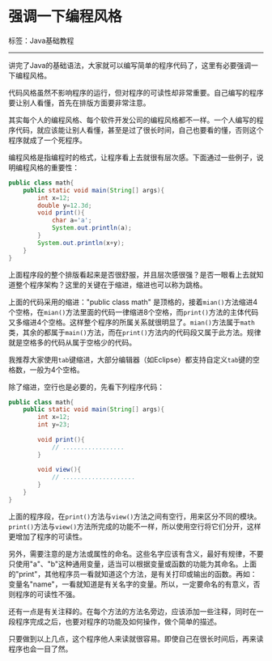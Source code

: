 # 强调一下编程风格

标签：Java基础教程

---

讲完了Java的基础语法，大家就可以编写简单的程序代码了，这里有必要强调一下编程风格。

代码风格虽然不影响程序的运行，但对程序的可读性却非常重要。自己编写的程序要让别人看懂，首先在排版方面要非常注意。

其实每个人的编程风格、每个软件开发公司的编程风格都不一样。一个人编写的程序代码，就应该能让别人看懂，甚至是过了很长时间，自己也要看的懂，否则这个程序就成了一个死程序。

编程风格是指编程时的格式，让程序看上去就很有层次感。下面通过一些例子，说明编程风格的重要性：

```java
public class math{
    public static void main(String[] args){
        int x=12;
        double y=12.3d;
        void print(){
            char a='a';
            System.out.println(a);
        }
        System.out.println(x+y);
    }
}
```

上面程序段的整个排版看起来是否很舒服，并且层次感很强？是否一眼看上去就知道整个程序架构？这里的关键在于缩进，缩进也可以称为跳格。

上面的代码采用的缩进："public class math" 是顶格的，接着`mian()`方法缩进4个空格，在`mian()`方法里面的代码一律缩进8个空格，而`print()`方法的主体代码又多缩进4个空格。这样整个程序的所属关系就很明显了。`mian()`方法属于`math`类，其余的都属于`main()`方法，而在`print()`方法内的代码段又属于此方法。规律就是空格多的代码从属于空格少的代码。

我推荐大家使用`tab`键缩进，大部分编辑器（如Eclipse）都支持自定义`tab`键的空格数，一般为4个空格。

除了缩进，空行也是必要的，先看下列程序代码：

```java
public class math{
    public static void main(String[] args){
        int x=12;
        int y=23;
        
        void print(){
            // .................
        }
        
        void view(){
            // ....................
        }
    }
}
```

上面的程序段，在`print()`方法与`view()`方法之间有空行，用来区分不同的模块。`print()`方法与`view()`方法所完成的功能不一样，所以使用空行将它们分开，这样更增加了程序的可读性。

另外，需要注意的是方法或属性的命名。这些名字应该有含义，最好有规律，不要只使用"a"、"b"这种通用变量，适当可以根据变量或函数的功能为其命名。上面的"print"，其他程序员一看就知道这个方法，是有关打印或输出的函数。再如：变量名"name"，一看就知道是有关名字的变量。所以，一定要命名的有意义，否则程序的可读性不强。

还有一点是有关注释的。在每个方法的方法名旁边，应该添加一些注释，同时在一段程序完成之后，也要对程序的功能及如何操作，做个简单的描述。

只要做到以上几点，这个程序他人来读就很容易。即使自己在很长时间后，再来读程序也会一目了然。